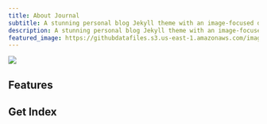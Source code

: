 ```yaml
---
title: About Journal
subtitle: A stunning personal blog Jekyll theme with an image-focused design.
description: A stunning personal blog Jekyll theme with an image-focused design.
featured_image: https://githubdatafiles.s3.us-east-1.amazonaws.com/images/demo/demo-portrait.jpg
---
```


![](https://githubdatafiles.s3.us-east-1.amazonaws.com/images/MenuBar/CoverImage.jpg)

## Features


## Get Index

